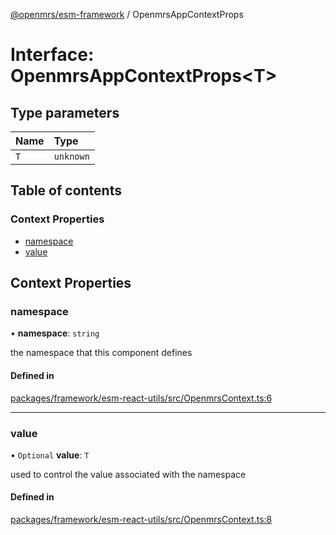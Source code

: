 [@openmrs/esm-framework](../API.md) / OpenmrsAppContextProps

# Interface: OpenmrsAppContextProps<T\>

## Type parameters

| Name | Type |
| :------ | :------ |
| `T` | `unknown` |

## Table of contents

### Context Properties

- [namespace](OpenmrsAppContextProps.md#namespace)
- [value](OpenmrsAppContextProps.md#value)

## Context Properties

### namespace

• **namespace**: `string`

the namespace that this component defines

#### Defined in

[packages/framework/esm-react-utils/src/OpenmrsContext.ts:6](https://github.com/its-kios09/openmrs-esm-core/blob/main/packages/framework/esm-react-utils/src/OpenmrsContext.ts#L6)

___

### value

• `Optional` **value**: `T`

used to control the value associated with the namespace

#### Defined in

[packages/framework/esm-react-utils/src/OpenmrsContext.ts:8](https://github.com/its-kios09/openmrs-esm-core/blob/main/packages/framework/esm-react-utils/src/OpenmrsContext.ts#L8)
